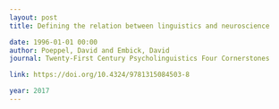 ```yaml
---
layout: post
title: Defining the relation between linguistics and neuroscience

date: 1996-01-01 00:00
author: Poeppel, David and Embick, David
journal: Twenty-First Century Psycholinguistics Four Cornerstones

link: https://doi.org/10.4324/9781315084503-8

year: 2017
---
```



